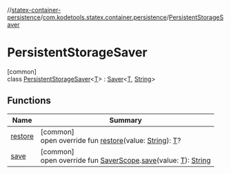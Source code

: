 //[statex-container-persistence](../../../index.md)/[com.kodetools.statex.container.persistence](../index.md)/[PersistentStorageSaver](index.md)

# PersistentStorageSaver

[common]\
class [PersistentStorageSaver](index.md)&lt;[T](index.md)&gt; : [Saver](https://developer.android.com/reference/kotlin/androidx/compose/runtime/saveable/Saver.html)&lt;[T](index.md), [String](https://kotlinlang.org/api/core/kotlin-stdlib/kotlin/-string/index.html)&gt;

## Functions

| Name | Summary |
|---|---|
| [restore](restore.md) | [common]<br>open override fun [restore](restore.md)(value: [String](https://kotlinlang.org/api/core/kotlin-stdlib/kotlin/-string/index.html)): [T](index.md)? |
| [save](save.md) | [common]<br>open override fun [SaverScope](https://developer.android.com/reference/kotlin/androidx/compose/runtime/saveable/SaverScope.html).[save](save.md)(value: [T](index.md)): [String](https://kotlinlang.org/api/core/kotlin-stdlib/kotlin/-string/index.html) |
